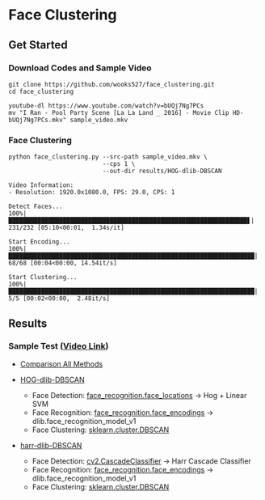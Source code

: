 # Face Clustering

## Get Started

### Download Codes and Sample Video

```
git clone https://github.com/wooks527/face_clustering.git
cd face_clustering
```

```
youtube-dl https://www.youtube.com/watch?v=bUQj7Ng7PCs
mv "I Ran - Pool Party Scene [La La Land _ 2016] - Movie Clip HD-bUQj7Ng7PCs.mkv" sample_video.mkv
```

### Face Clustering

```
python face_clustering.py --src-path sample_video.mkv \
                          --cps 1 \
                          --out-dir results/HOG-dlib-DBSCAN
```
```
Video Information:
- Resolution: 1920.0x1080.0, FPS: 29.0, CPS: 1

Detect Faces...
100%|██████████████████████████████████████████████████████████████████▋| 231/232 [05:10<00:01,  1.34s/it]

Start Encoding...
100%|████████████████████████████████████████████████████████████████████| 68/68 [00:04<00:00, 14.54it/s]

Start Clustering...
100%|████████████████████████████████████████████████████████████████████| 5/5 [00:02<00:00,  2.48it/s]
```


## Results

### Sample Test ([Video Link](https://www.youtube.com/watch?v=bUQj7Ng7PCs))

- [Comparison All Methods](visualize_results.ipynb)

- [HOG-dlib-DBSCAN](results/HOG-dlib-DBSCAN/visualize_results.ipynb)

  - Face Detection: [face_recognition.face_locations](https://face-recognition.readthedocs.io/en/latest/face_recognition.html#face_recognition.api.face_locations) -> Hog + Linear SVM
  - Face Recognition: [face_recognition.face_encodings](https://face-recognition.readthedocs.io/en/latest/face_recognition.html#face_recognition.api.face_encodings) -> dlib.face_recognition_model_v1
  - Face Clustering: [sklearn.cluster.DBSCAN](https://scikit-learn.org/stable/modules/generated/sklearn.cluster.DBSCAN.html)

- [harr-dlib-DBSCAN](results/harr-dlib-DBSCAN/visualize_results.ipynb)

  - Face Detection: [cv2.CascadeClassifier](https://docs.opencv.org/3.4/db/d28/tutorial_cascade_classifier.html) -> Harr Cascade Classifier
  - Face Recognition: [face_recognition.face_encodings](https://face-recognition.readthedocs.io/en/latest/face_recognition.html#face_recognition.api.face_encodings) -> dlib.face_recognition_model_v1
  - Face Clustering: [sklearn.cluster.DBSCAN](https://scikit-learn.org/stable/modules/generated/sklearn.cluster.DBSCAN.html)